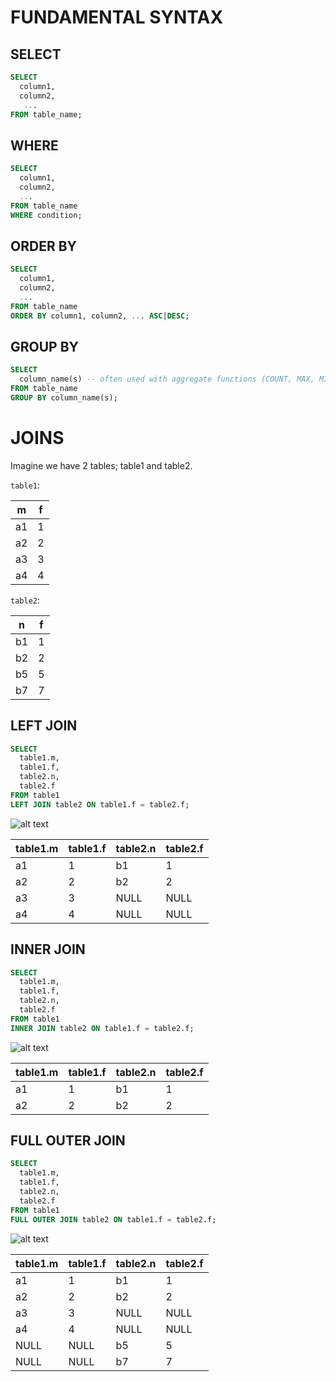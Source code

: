 # FUNDAMENTAL SYNTAX

## SELECT
```sql
SELECT 
  column1, 
  column2, 
   ...
FROM table_name;
```

## WHERE
```sql
SELECT 
  column1, 
  column2, 
  ...
FROM table_name
WHERE condition;
```

## ORDER BY
```sql
SELECT 
  column1, 
  column2, 
  ...
FROM table_name
ORDER BY column1, column2, ... ASC|DESC;
```

## GROUP BY
```sql
SELECT 
  column_name(s) -- often used with aggregate functions (COUNT, MAX, MIN, SUM, ...)
FROM table_name
GROUP BY column_name(s);
```

# JOINS

Imagine we have 2 tables; table1 and table2.

`table1`:

| m  | f |
|----|---|
| a1 | 1 |
| a2 | 2 |
| a3 | 3 |
| a4 | 4 |


`table2`:

| n  | f |
|----|---|
| b1 | 1 |
| b2 | 2 |
| b5 | 5 |
| b7 | 7 |


## LEFT JOIN
```sql
SELECT 
  table1.m,
  table1.f,
  table2.n,
  table2.f
FROM table1
LEFT JOIN table2 ON table1.f = table2.f;
```
![alt text](https://www.w3schools.com/sql/img_leftjoin.gif "Title Text")

| table1.m | table1.f | table2.n | table2.f |
|----------|----------|----------|----------|
| a1       | 1        | b1       | 1        |
| a2       | 2        | b2       | 2        |
| a3       | 3        | NULL     | NULL     |
| a4       | 4        | NULL     | NULL     |

## INNER JOIN
```sql
SELECT 
  table1.m,
  table1.f,
  table2.n,
  table2.f
FROM table1
INNER JOIN table2 ON table1.f = table2.f;
```
![alt text](https://www.w3schools.com/sql/img_innerjoin.gif "Title Text")

| table1.m | table1.f | table2.n | table2.f |
|----------|----------|----------|----------|
| a1       | 1        | b1       | 1        |
| a2       | 2        | b2       | 2        |

## FULL OUTER JOIN
```sql
SELECT 
  table1.m,
  table1.f,
  table2.n,
  table2.f
FROM table1
FULL OUTER JOIN table2 ON table1.f = table2.f;
```
![alt text](https://www.w3schools.com/sql/img_fulljoin.gif "Title Text")

| table1.m | table1.f | table2.n | table2.f |
|----------|----------|----------|----------|
| a1       | 1        | b1       | 1        |
| a2       | 2        | b2       | 2        |
| a3       | 3        | NULL     | NULL     |
| a4       | 4        | NULL     | NULL     |
| NULL     | NULL     | b5       | 5        |
| NULL     | NULL     | b7       | 7        |
